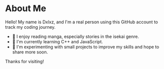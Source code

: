 # About Me

Hello! My name is Dxlxz, and I'm a real person using this GitHub account to track my coding journey.

- 👋 I enjoy reading manga, especially stories in the isekai genre.
- 🌱 I'm currently learning C++ and JavaScript.
- 📝 I'm experimenting with small projects to improve my skills and hope to share more soon.

Thanks for visiting!
